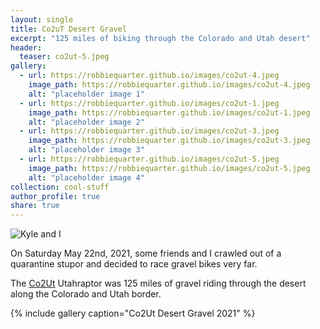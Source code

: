 ```yaml
---
layout: single
title: Co2uT Desert Gravel
excerpt: "125 miles of biking through the Colorado and Utah desert"
header:
  teaser: co2ut-5.jpeg
gallery:
  - url: https://robbiequarter.github.io/images/co2ut-4.jpeg
    image_path: https://robbiequarter.github.io/images/co2ut-4.jpeg
    alt: "placeholder image 1"
  - url: https://robbiequarter.github.io/images/co2ut-1.jpeg
    image_path: https://robbiequarter.github.io/images/co2ut-1.jpeg
    alt: "placeholder image 2"
  - url: https://robbiequarter.github.io/images/co2ut-3.jpeg
    image_path: https://robbiequarter.github.io/images/co2ut-3.jpeg
    alt: "placeholder image 3" 
  - url: https://robbiequarter.github.io/images/co2ut-5.jpeg
    image_path: https://robbiequarter.github.io/images/co2ut-5.jpeg
    alt: "placeholder image 4"  
collection: cool-stuff
author_profile: true
share: true
---
```


![Kyle and I](https://robbiequarter.github.io/images/co2ut-2.jpeg)  

On Saturday May 22nd, 2021, some friends and I crawled out of a quarantine stupor and decided to race gravel bikes very far. <br>

The [Co2Ut](https://www.desertgravel.com/co2ut/) Utahraptor was 125 miles of gravel riding through the desert along the Colorado and Utah border. <br>

{% include gallery caption="Co2Ut Desert Gravel 2021" %}


